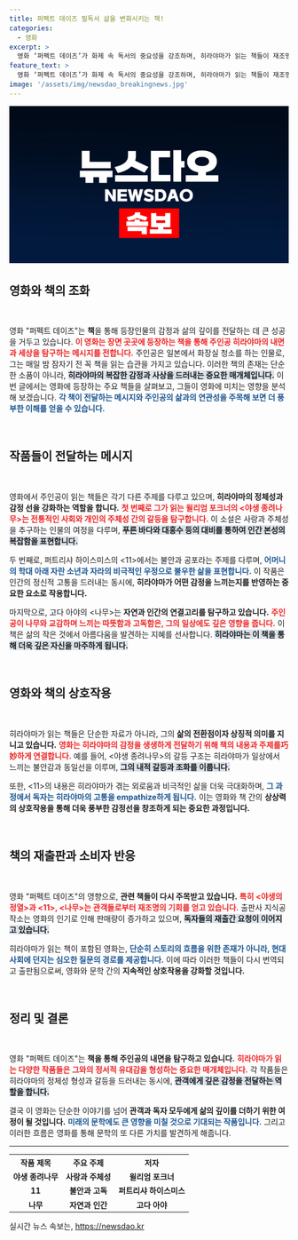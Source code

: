 ```yaml
---
title: 퍼펙트 데이즈 필독서 삶을 변화시키는 책!
categories:
  - 영화
excerpt: >
  영화 ‘퍼펙트 데이즈’가 화제 속 독서의 중요성을 강조하며, 히라야마가 읽는 책들이 재조명받고 있다. 특히 일본 문학의 고전 <야생의 정열>의 재번역과 고다 아야의 <나무>에 대한 관심이 높아졌다.
feature_text: >
  영화 ‘퍼펙트 데이즈’가 화제 속 독서의 중요성을 강조하며, 히라야마가 읽는 책들이 재조명받고 있다. 특히 일본 문학의 고전 <야생의 정열>의 재번역과 고다 아야의 <나무>에 대한 관심이 높아졌다.
image: '/assets/img/newsdao_breakingnews.jpg'
---
```


<p><img src="/assets/img/newsdao_breakingnews.jpg" alt="implanttips 속보" /></p>

<h2 data-ke-size="size26">영화와 책의 조화</h2>

<p data-ke-size="size16">&nbsp;</p>

<p>영화 "퍼펙트 데이즈"는 <b>책</b>을 통해 등장인물의 감정과 삶의 깊이를 전달하는 데 큰 성공을 거두고 있습니다. <b><span style="color: #ee2323;">이 영화는 장면 곳곳에 등장하는 책을 통해 주인공 히라야마의 내면과 세상을 탐구하는 메시지를 전합니다.</span></b> 주인공은 일본에서 화장실 청소를 하는 인물로, 그는 매일 밤 잠자기 전 꼭 책을 읽는 습관을 가지고 있습니다. 이러한 책의 존재는 단순한 소품이 아니라, <b><span style="background-color: #21538527;">히라야마의 복잡한 감정과 사상을 드러내는 중요한 매개체입니다.</span></b> 이번 글에서는 영화에 등장하는 주요 책들을 살펴보고, 그들이 영화에 미치는 영향을 분석해 보겠습니다. <b><span style="color: #1a5490;">각 책이 전달하는 메시지와 주인공의 삶과의 연관성을 주목해 보면 더 풍부한 이해를 얻을 수 있습니다.</span></b></p>

<p data-ke-size="size16">&nbsp;</p>

<h2 data-ke-size="size26">작품들이 전달하는 메시지</h2>

<p data-ke-size="size16">&nbsp;</p>

<p>영화에서 주인공이 읽는 책들은 각기 다른 주제를 다루고 있으며, <b>히라야마의 정체성과 감정 선을 강화하는 역할을 합니다.</b> <b><span style="color: #ee2323;">첫 번째로 그가 읽는 윌리엄 포크너의 &lt;야생 종려나무&gt;는 전통적인 사회와 개인의 주체성 간의 갈등을 탐구합니다.</span></b> 이 소설은 사랑과 주체성을 추구하는 인물의 여정을 다루며, <b><span style="background-color: #21538527;">푸른 바다와 대홍수 등의 대비를 통하여 인간 본성의 복잡함을 표현합니다.</span></b></p>

<p>두 번째로, 퍼트리샤 하이스미스의 &lt;11>에서는 불안과 공포라는 주제를 다루며, <b><span style="color: #1a5490;">어머니의 학대 아래 자란 소년과 자라의 비극적인 우정으로 불우한 삶을 표현합니다.</span></b> 이 작품은 인간의 정신적 고통을 드러내는 동시에, <b>히라야마가 어떤 감정을 느끼는지를 반영하는 중요한 요소로 작용합니다.</b></p>

<p>마지막으로, 고다 아야의 &lt;나무&gt;는 <b>자연과 인간의 연결고리를 탐구하고 있습니다.</b> <b><span style="color: #ee2323;">주인공이 나무와 교감하며 느끼는 따뜻함과 고독함은, 그의 일상에도 깊은 영향을 줍니다.</span></b> 이 책은 삶의 작은 것에서 아름다움을 발견하는 지혜를 선사합니다. <b><span style="background-color: #21538527;">히라야마는 이 책을 통해 더욱 깊은 자신을 마주하게 됩니다.</span></b></p>

<p data-ke-size="size16">&nbsp;</p>

<h2 data-ke-size="size26">영화와 책의 상호작용</h2>

<p data-ke-size="size16">&nbsp;</p>

<p>히라야마가 읽는 책들은 단순한 자료가 아니라, 그의 <b>삶의 전환점이자 상징적 의미를 지니고 있습니다.</b> <b><span style="color: #ee2323;">영화는 히라야마의 감정을 생생하게 전달하기 위해 책의 내용과 주제를巧妙하게 연결합니다.</span></b> 예를 들어, &lt;야생 종려나무&gt;의 갈등 구조는 히라야마가 일상에서 느끼는 불안감과 동일선을 이루며, <b><span style="background-color: #21538527;">그의 내적 갈등과 조화를 이룹니다.</span></b></p>

<p>또한, &lt;11>의 내용은 히라야마가 겪는 외로움과 비극적인 삶을 더욱 극대화하며, <b><span style="color: #1a5490;">그 과정에서 독자는 히라야마의 고통을 empathize하게 됩니다.</span></b> 이는 영화와 책 간의 <b>상상력의 상호작용을 통해 더욱 풍부한 감정선을 창조하게 되는 중요한 과정입니다.</b></p>

<p data-ke-size="size16">&nbsp;</p>

<h2 data-ke-size="size26">책의 재출판과 소비자 반응</h2>

<p data-ke-size="size16">&nbsp;</p>

<p>영화 "퍼펙트 데이즈"의 영향으로, <b>관련 책들이 다시 주목받고 있습니다.</b> <b><span style="color: #ee2323;">특히 &lt;야생의 정열&gt;과 &lt;11>, &lt;나무&gt;는 관객들로부터 재조명의 기회를 얻고 있습니다.</span></b> 출판사 지식공작소는 영화의 인기로 인해 판매량이 증가하고 있으며, <b><span style="background-color: #21538527;">독자들의 재출간 요청이 이어지고 있습니다.</span></b></p>

<p>히라야마가 읽는 책이 포함된 영화는, <b><span style="color: #1a5490;">단순히 스토리의 흐름을 위한 존재가 아니라, 현대 사회에 던지는 심오한 질문의 경로를 제공합니다.</span></b> 이에 따라 이러한 책들이 다시 번역되고 출판됨으로써, 영화와 문학 간의 <b>지속적인 상호작용을 강화할 것입니다.</b></p>

<p data-ke-size="size16">&nbsp;</p>

<h2 data-ke-size="size26">정리 및 결론</h2>

<p data-ke-size="size16">&nbsp;</p>

<p>영화 "퍼펙트 데이즈"는 <b>책을 통해 주인공의 내면을 탐구하고 있습니다.</b> <b><span style="color: #ee2323;">히라야마가 읽는 다양한 작품들은 그와의 정서적 유대감을 형성하는 중요한 매개체입니다.</span></b> 각 작품들은 히라야마의 정체성 형성과 갈등을 드러내는 동시에, <b><span style="background-color: #21538527;">관객에게 깊은 감정을 전달하는 역할을 합니다.</span></b> </p>

<p>결국 이 영화는 단순한 이야기를 넘어 <b>관객과 독자 모두에게 삶의 깊이를 더하기 위한 여정이 될 것입니다.</b> <b><span style="color: #1a5490;">미래의 문학에도 큰 영향을 미칠 것으로 기대되는 작품입니다.</span></b> 그리고 이러한 흐름은 영화를 통해 문학의 또 다른 가치를 발견하게 해줍니다.</p>

<hr>

<table>
<tr>
<th>작품 제목</th>
<th>주요 주제</th>
<th>저자</th>
</tr>
<tr>
<td style="text-align: center; height: 17px;"><b>야생 종려나무</b></td>
<td style="text-align: center; height: 17px;"><b>사랑과 주체성</b></td>
<td style="text-align: center; height: 17px;"><b>윌리엄 포크너</b></td>
</tr>
<tr>
<td style="text-align: center; height: 17px;"><b>11</b></td>
<td style="text-align: center; height: 17px;"><b>불안과 고독</b></td>
<td style="text-align: center; height: 17px;"><b>퍼트리샤 하이스미스</b></td>
</tr>
<tr>
<td style="text-align: center; height: 17px;"><b>나무</b></td>
<td style="text-align: center; height: 17px;"><b>자연과 인간</b></td>
<td style="text-align: center; height: 17px;"><b>고다 아야</b></td>
</tr>
</table>
실시간 뉴스 속보는, <a href="https://newsdao.kr" rel="dofollow">https://newsdao.kr</a>


